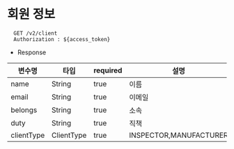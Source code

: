 # 회원 정보

```
  GET /v2/client
  Authorization : ${access_token}
```

- Response

변수명| 타입  |required|설명
  ---|-----|---|---|
name|String|true|이름
email|String|true|이메일
belongs|String|true|소속
duty|String|true|직책
clientType|ClientType|true|INSPECTOR,MANUFACTURER


